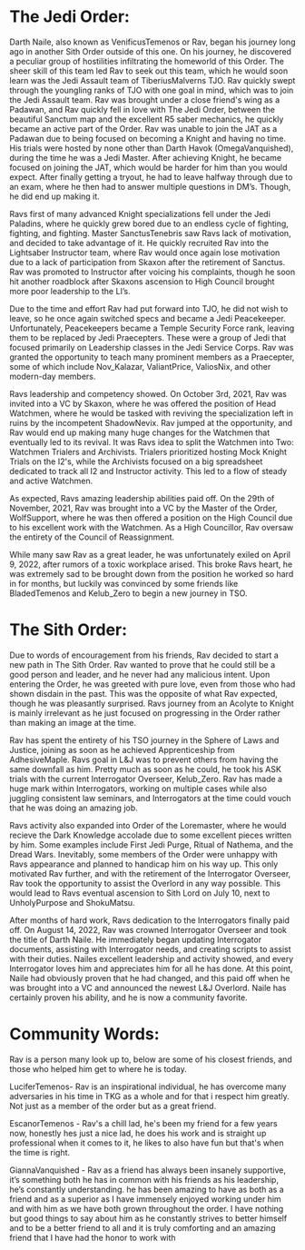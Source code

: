 # The Jedi Order:

Darth Naile, also known as VenificusTemenos or Rav, began his journey long ago in another Sith Order outside of this one.
On his journey, he discovered a peculiar group of hostilities infiltrating the homeworld of this Order.
The sheer skill of this team led Rav to seek out this team, which he would soon learn was the Jedi Assault team of TiberiusMalverns TJO.
Rav quickly swept through the youngling ranks of TJO with one goal in mind, which was to join the Jedi Assault team.
Rav was brought under a close friend's wing as a Padawan, and Rav quickly fell in love with The Jedi Order, between the beautiful Sanctum map and the excellent R5 saber mechanics, he quickly became an active part of the Order.
Rav was unable to join the JAT as a Padawan due to being focused on becoming a Knight and having no time.
His trials were hosted by none other than Darth Havok (OmegaVanquished), during the time he was a Jedi Master.
After achieving Knight, he became focused on joining the JAT, which would be harder for him than you would expect.
After finally getting a tryout, he had to leave halfway through due to an exam, where he then had to answer multiple questions in DM’s.
Though, he did end up making it.

Ravs first of many advanced Knight specializations fell under the Jedi Paladins, where he quickly grew bored due to an endless cycle of fighting, fighting, and fighting.
Master SanctusTenebris saw Ravs lack of motivation, and decided to take advantage of it.
He quickly recruited Rav into the Lightsaber Instructor team, where Rav would once again lose motivation due to a lack of participation from Skaxon after the retirement of Sanctus.
Rav was promoted to Instructor after voicing his complaints, though he soon hit another roadblock after Skaxons ascension to High Council brought more poor leadership to the LI’s.

Due to the time and effort Rav had put forward into TJO, he did not wish to leave, so he once again switched specs and became a Jedi Peacekeeper.
Unfortunately, Peacekeepers became a Temple Security Force rank, leaving them to be replaced by Jedi Praecepters.
These were a group of Jedi that focused primarily on Leadership classes in the Jedi Service Corps.
Rav was granted the opportunity to teach many prominent members as a Praecepter, some of which include Nov_Kalazar, ValiantPrice, ValiosNix, and other modern-day members.

Ravs leadership and competency showed.
On October 3rd, 2021, Rav was invited into a VC by Skaxon, where he was offered the position of Head Watchmen, where he would be tasked with reviving the specialization left in ruins by the incompetent ShadowNevix.
Rav jumped at the opportunity, and Rav would end up making many huge changes for the Watchmen that eventually led to its revival.
It was Ravs idea to split the Watchmen into Two: Watchmen Trialers and Archivists.
Trialers prioritized hosting Mock Knight Trials on the I2's, while the Archivists focused on a big spreadsheet dedicated to track all I2 and Instructor activity.
This led to a flow of steady and active Watchmen.

As expected, Ravs amazing leadership abilities paid off.
On the 29th of November, 2021, Rav was brought into a VC by the Master of the Order, WolfSupport, where he was then offered a position on the High Council due to his excellent work with the Watchmen.
As a High Councillor, Rav oversaw the entirety of the Council of Reassignment.

While many saw Rav as a great leader, he was unfortunately exiled on April 9, 2022, after rumors of a toxic workplace arised.
This broke Ravs heart, he was extremely sad to be brought down from the position he worked so hard in for months, but luckily was convinced by some friends like BladedTemenos and Kelub_Zero to begin a new journey in TSO.

# The Sith Order:

Due to words of encouragement from his friends, Rav decided to start a new path in The Sith Order.
Rav wanted to prove that he could still be a good person and leader, and he never had any malicious intent.
Upon entering the Order, he was greeted with pure love, even from those who had shown disdain in the past.
This was the opposite of what Rav expected, though he was pleasantly surprised.
Ravs journey from an Acolyte to Knight is mainly irrelevant as he just focused on progressing in the Order rather than making an image at the time.

Rav has spent the entirety of his TSO journey in the Sphere of Laws and Justice, joining as soon as he achieved Apprenticeship from AdhesiveMaple.
Ravs goal in L&J was to prevent others from having the same downfall as him.
Pretty much as soon as he could, he took his ASK trials with the current Interrogator Overseer, Kelub_Zero.
Rav has made a huge mark within Interrogators, working on multiple cases while also juggling consistent law seminars, and Interrogators at the time could vouch that he was doing an amazing job.

Ravs activity also expanded into Order of the Loremaster, where he would recieve the Dark Knowledge accolade due to some excellent pieces written by him.
Some examples include First Jedi Purge, Ritual of Nathema, and the Dread Wars.
Inevitably, some members of the Order were unhappy with Ravs appearance and planned to handicap him on his way up.
This only motivated Rav further, and with the retirement of the Interrogator Overseer, Rav took the opportunity to assist the Overlord in any way possible.
This would lead to Ravs eventual ascension to Sith Lord on July 10, next to UnholyPurpose and ShokuMatsu.

After months of hard work, Ravs dedication to the Interrogators finally paid off.
On August 14, 2022, Rav was crowned Interrogator Overseer and took the title of Darth Naile.
He immediately began updating Interrogator documents, assisting with Interrogator needs, and creating scripts to assist with their duties.
Nailes excellent leadership and activity showed, and every Interrogator loves him and appreciates him for all he has done.
At this point, Naile had obviously proven that he had changed, and this paid off when he was brought into a VC and announced the newest L&J Overlord.
Naile has certainly proven his ability, and he is now a community favorite.

# Community Words:

Rav is a person many look up to, below are some of his closest friends, and those who helped him get to where he is today.

LuciferTemenos- Rav is an inspirational individual, he has overcome many adversaries in his time in TKG as a whole and for that i respect him greatly.
Not just as a member of the order but as a great friend.

EscanorTemenos - Rav's a chill lad, he's been my friend for a few years now, honestly hes just a nice lad, he does his work and is straight up professional when it comes to it, he likes to also have fun but that's when the time is right.

GiannaVanquished - Rav as a friend has always been insanely supportive, it’s something both he has in common with his friends as his leadership, he’s constantly understanding.
he has been amazing to have as both as a friend and as a superior as I have immensely enjoyed working under him and with him as we have both grown throughout the order.
I have nothing but good things to say about him as he constantly strives to better himself and to be a better friend to all and it is truly comforting and an amazing friend that I have had the honor to work with

